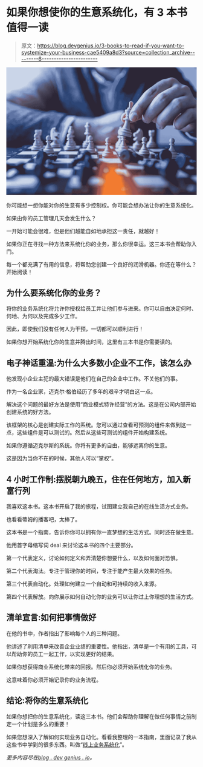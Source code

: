 # 如果你想使你的生意系统化，有 3 本书值得一读

> 原文：<https://blog.devgenius.io/3-books-to-read-if-you-want-to-systemize-your-business-cae5409a8d3?source=collection_archive---------6----------------------->

![](img/4c205fc7112fa13073231b55f4c979bf.png)

你可能想一想你能对你的生意有多少控制权。你可能会想办法让你的生意系统化。

如果由你的员工管理几天会发生什么？

一开始可能会很难，但是他们越能自如地承担这一责任，就越好！

如果你正在寻找一种方法来系统化你的业务，那么你很幸运。这三本书会帮助你入门。

每一个都充满了有用的信息，将帮助您创建一个良好的润滑机器。你还在等什么？开始阅读！

## 为什么要系统化你的业务？

将你的业务系统化将允许你授权给员工并让他们参与进来。你可以自由决定何时、何地、为何以及完成多少工作。

因此，即使我们没有任何人为干预，一切都可以顺利进行！

如果你想开始系统化你的生意并腾出时间，这里有三本书是你需要读的。

## 电子神话重温:为什么大多数小企业不工作，该怎么办

他发现小企业主犯的最大错误是他们在自己的企业中工作。不关他们的事。

作为一名企业家，迈克尔·格伯经历了多年的艰辛才明白这一点。

解决这个问题的最好方法是使用“商业模式特许经营”的方法。这是在公司内部开始创建系统的好方法。

该框架的核心是创建实际工作的系统。您可以通过查看可预测的组件来做到这一点，这些组件是可以测试的。然后从这些可测试的组件开始构建系统。

如果你遵循迈克尔斯的系统。你将有更多的自由，能够远离你的生意。

这是因为当你不在的时候，其他人可以“掌权”。

## 4 小时工作制:摆脱朝九晚五，住在任何地方，加入新富行列

我喜欢这本书。这本书开启了我的旅程，试图建立我自己的在线生活方式业务。

也看看蒂姆的播客吧，太棒了。

这本书是一个指南，告诉你你可以拥有你一直梦想的生活方式。同时还在做生意。

他用首字母缩写词 deal 来讨论这本书的四个主要部分。

第一个代表定义，讨论如何定义和弄清楚你想要什么，以及如何面对恐惧。

第二个代表淘汰。专注于管理你的时间，专注于能产生最大效果的任务。

第三个代表自动化。处理如何建立一个自动和可持续的收入来源。

第四个代表解放。向你展示如何自动化你的业务可以让你过上你理想的生活方式。

## 清单宣言:如何把事情做好

在他的书中，作者指出了影响每个人的三种问题。

他讲述了利用清单来改善企业业绩的重要性。他指出，清单是一个有用的工具，可以帮助你的员工一起工作，以实现更好的结果。

如果你想获得商业系统化带来的回报。然后你必须开始系统化你的业务。

这意味着你必须开始记录你的业务流程。

## 结论:将你的生意系统化

如果你想把你的生意系统化，读这三本书。他们会帮助你理解在做任何事情之前制定一个计划是多么的重要！

如果您想深入了解如何实现业务自动化。看看我整理的一本指南，里面记录了我从这些书中学到的很多东西。叫做“[线上业务系统化](https://www.philliphughes.co.uk/?cartflows_flow=online-business-systemization)”。

*更多内容尽在*[*blog . dev genius . io*](http://blog.devgenius.io)*。*